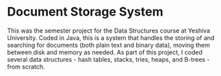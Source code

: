 Document Storage System
===

This was the semester project for the Data Structures course at Yeshiva University. Coded in Java, this is a system that handles the storing of and searching for documents (both plain text and binary data), moving them between disk and memory as needed. As part of this project, I coded several data structures - hash tables, stacks, tries, heaps, and B-trees - from scratch.